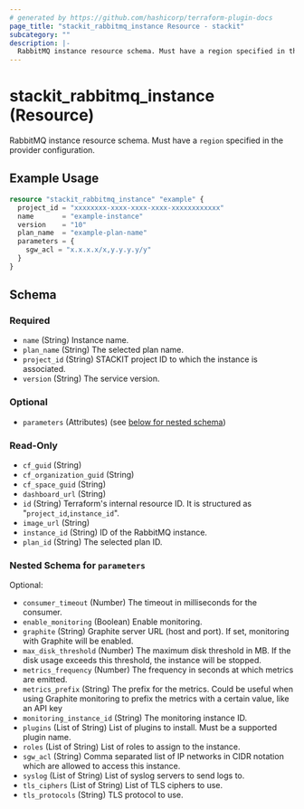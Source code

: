 ```yaml
---
# generated by https://github.com/hashicorp/terraform-plugin-docs
page_title: "stackit_rabbitmq_instance Resource - stackit"
subcategory: ""
description: |-
  RabbitMQ instance resource schema. Must have a region specified in the provider configuration.
---
```


# stackit_rabbitmq_instance (Resource)

RabbitMQ instance resource schema. Must have a `region` specified in the provider configuration.

## Example Usage

```terraform
resource "stackit_rabbitmq_instance" "example" {
  project_id = "xxxxxxxx-xxxx-xxxx-xxxx-xxxxxxxxxxxx"
  name       = "example-instance"
  version    = "10"
  plan_name  = "example-plan-name"
  parameters = {
    sgw_acl = "x.x.x.x/x,y.y.y.y/y"
  }
}
```

<!-- schema generated by tfplugindocs -->
## Schema

### Required

- `name` (String) Instance name.
- `plan_name` (String) The selected plan name.
- `project_id` (String) STACKIT project ID to which the instance is associated.
- `version` (String) The service version.

### Optional

- `parameters` (Attributes) (see [below for nested schema](#nestedatt--parameters))

### Read-Only

- `cf_guid` (String)
- `cf_organization_guid` (String)
- `cf_space_guid` (String)
- `dashboard_url` (String)
- `id` (String) Terraform's internal resource ID. It is structured as "`project_id`,`instance_id`".
- `image_url` (String)
- `instance_id` (String) ID of the RabbitMQ instance.
- `plan_id` (String) The selected plan ID.

<a id="nestedatt--parameters"></a>
### Nested Schema for `parameters`

Optional:

- `consumer_timeout` (Number) The timeout in milliseconds for the consumer.
- `enable_monitoring` (Boolean) Enable monitoring.
- `graphite` (String) Graphite server URL (host and port). If set, monitoring with Graphite will be enabled.
- `max_disk_threshold` (Number) The maximum disk threshold in MB. If the disk usage exceeds this threshold, the instance will be stopped.
- `metrics_frequency` (Number) The frequency in seconds at which metrics are emitted.
- `metrics_prefix` (String) The prefix for the metrics. Could be useful when using Graphite monitoring to prefix the metrics with a certain value, like an API key
- `monitoring_instance_id` (String) The monitoring instance ID.
- `plugins` (List of String) List of plugins to install. Must be a supported plugin name.
- `roles` (List of String) List of roles to assign to the instance.
- `sgw_acl` (String) Comma separated list of IP networks in CIDR notation which are allowed to access this instance.
- `syslog` (List of String) List of syslog servers to send logs to.
- `tls_ciphers` (List of String) List of TLS ciphers to use.
- `tls_protocols` (String) TLS protocol to use.
